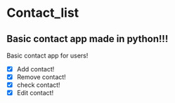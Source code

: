 # Contact_list
## Basic contact app made in python!!! 

Basic contact app for users! 
- [x] Add contact!
- [x] Remove contact!
- [x] check contact!
- [x] Edit contact!
